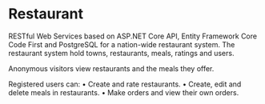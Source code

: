 # Restaurant
RESTful Web Services based on ASP.NET Core API, Entity Framework Core Code First and PostgreSQL for a nation-wide restaurant system. The restaurant system hold towns, restaurants, meals, ratings and users. 

Anonymous visitors view restaurants and the meals they offer.

Registered users can:
•	Create and rate restaurants.
•	Create, edit and delete meals in restaurants.
•	Make orders and view their own orders.
